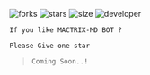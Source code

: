 ![forks](https://img.shields.io/github/forks/IsuruLK-007/MACTRIX-MD?color=white&label=Forks&style=for-the-badge&logo=stackshare)    ![stars](https://img.shields.io/github/stars/IsuruLK-007/MACTRIX-MD?color=white&style=for-the-badge&logo=apachespark)   ![size](https://img.shields.io/github/repo-size/IsuruLK-007/MACTRIX-MD?color=white&label=Repo%20Size&style=for-the-badge&logo=scrutinizerci)  ![developer](https://img.shields.io/static/v1?label=Author&message=Isuru%20Chamika&color=white&style=for-the-badge&logo=archiveofourown)

```
If you like MACTRIX-MD BOT ?

Please Give one star
```

> `Coming Soon..!`
